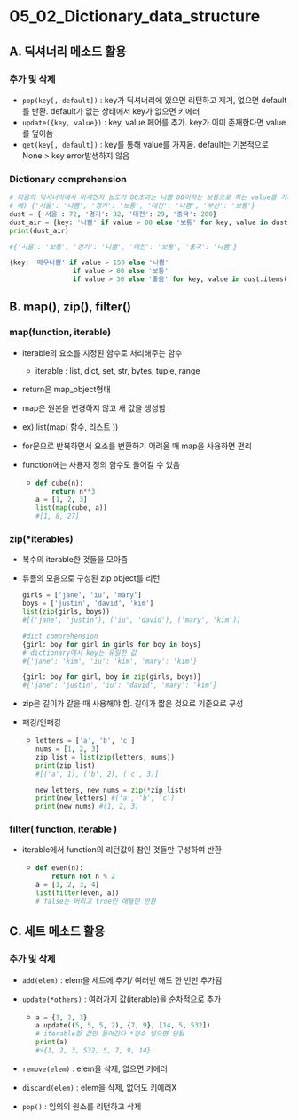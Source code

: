 # 05_02_Dictionary_data_structure



## A. 딕셔너리 메소드 활용

### 추가 및 삭제

- `pop(key[, default])` : key가 딕셔너리에 있으면 리턴하고 제거, 없으면 default를 반환. default가 없는 상태에서 key가 없으면 키에러
- `update({key, value})` : key, value 페어를 추가. key가 이미 존재한다면 value를 덮어씀
- `get(key[, default])` : key를 통해 value를 가져옴. default는 기본적으로 None > key error발생하지 않음



### Dictionary comprehension

```python
# 다음의 딕셔너리에서 미세먼지 농도가 80초과는 나쁨 80이하는 보통으로 하는 value를 가지도록 바꿔봅시다.
# 예) {'서울': '나쁨', '경기': '보통', '대전': '나쁨', '부산': '보통'}
dust = {'서울': 72, '경기': 82, '대전': 29, '중국': 200}
dust_air = {key: '나쁨' if value > 80 else '보통' for key, value in dust.items()}
print(dust_air)

#{'서울': '보통', '경기': '나쁨', '대전': '보통', '중국': '나쁨'}
```

```python
{key: '매우나쁨' if value > 150 else '나쁨'
                if value > 80 else '보통'
                if value > 30 else '좋음' for key, value in dust.items()}
```



## B. map(), zip(), filter()

### map(function, iterable)

- iterable의 요소를 지정된 함수로 처리해주는 함수

  - iterable : list, dict, set, str, bytes, tuple, range

- return은 map_object형태

- map은 원본을 변경하지 않고 새 값을 생성함

- ex) list(map( 함수, 리스트 ))

- for문으로 반복하면서 요소를 변환하기 어려울 때 map을 사용하면 편리

- function에는 사용자 정의 함수도 들어갈 수 있음

  - ```python
    def cube(n):
        return n**3
    a = [1, 2, 3]
    list(map(cube, a))
    #[1, 8, 27]
    ```



### zip(*iterables)

- 복수의 iterable한 것들을 모아줌

- 튜플의 모음으로 구성된 zip object를 리턴

  ```python
  girls = ['jane', 'iu', 'mary']
  boys = ['justin', 'david', 'kim']
  list(zip(girls, boys))
  #[('jane', 'justin'), ('iu', 'david'), ('mary', 'kim')]
  ```

  ```python
  #dict comprehension
  {girl: boy for girl in girls for boy in boys}
  # dictionary에서 key는 유일한 값
  #{'jane': 'kim', 'iu': 'kim', 'mary': 'kim'}
  ```

  ```python
  {girl: boy for girl, boy in zip(girls, boys)}
  #{'jane': 'justin', 'iu': 'david', 'mary': 'kim'}
  ```

- zip은 길이가 같을 때 사용해야 함. 길이가 짧은 것으르 기준으로 구성

- 패킹/언패킹

  - ```python
    letters = ['a', 'b', 'c']
    nums = [1, 2, 3]
    zip_list = list(zip(letters, nums))
    print(zip_list)
    #[('a', 1), ('b', 2), ('c', 3)]
    ```

    ```python
    new_letters, new_nums = zip(*zip_list)
    print(new_letters) #('a', 'b', 'c')
    print(new_nums) #(1, 2, 3)
    ```

    

### filter( function, iterable )

- iterable에서 function의 리턴값이 참인 것들만 구성하여 반환

  - ```python
    def even(n):
        return not n % 2
    a = [1, 2, 3, 4]
    list(filter(even, a))
    # false는 버리고 true인 애들만 반환
    ```



## C. 세트 메소드 활용

### 추가 및 삭제

- `add(elem)` : elem을 세트에 추가/ 여러번 해도 한 번만 추가됨

- `update(*others)` : 여러가지 값(iterable)을 순차적으로 추가

  - ```python
    a = {1, 2, 3}
    a.update((5, 5, 5, 2), {7, 9}, [14, 5, 532])
    # iterable한 값만 들어간다 *정수 넣으면 안됨
    print(a)
    #>{1, 2, 3, 532, 5, 7, 9, 14}
    ```

- `remove(elem)` : elem을 삭제, 없으면 키에러

- `discard(elem)` : elem을 삭제, 없어도 키에러X

- `pop()` : 임의의 원소를 리턴하고 삭제